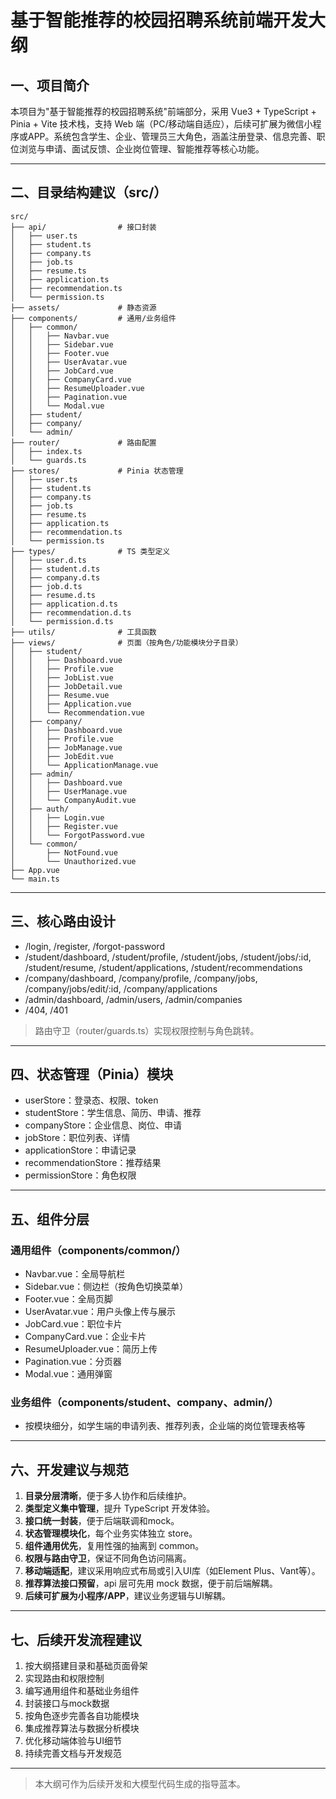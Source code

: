 # 基于智能推荐的校园招聘系统前端开发大纲

## 一、项目简介
本项目为"基于智能推荐的校园招聘系统"前端部分，采用 Vue3 + TypeScript + Pinia + Vite 技术栈，支持 Web 端（PC/移动端自适应），后续可扩展为微信小程序或APP。系统包含学生、企业、管理员三大角色，涵盖注册登录、信息完善、职位浏览与申请、面试反馈、企业岗位管理、智能推荐等核心功能。

---

## 二、目录结构建议（src/）

```
src/
├── api/                # 接口封装
│   ├── user.ts
│   ├── student.ts
│   ├── company.ts
│   ├── job.ts
│   ├── resume.ts
│   ├── application.ts
│   ├── recommendation.ts
│   └── permission.ts
├── assets/             # 静态资源
├── components/         # 通用/业务组件
│   ├── common/
│   │   ├── Navbar.vue
│   │   ├── Sidebar.vue
│   │   ├── Footer.vue
│   │   ├── UserAvatar.vue
│   │   ├── JobCard.vue
│   │   ├── CompanyCard.vue
│   │   ├── ResumeUploader.vue
│   │   ├── Pagination.vue
│   │   └── Modal.vue
│   ├── student/
│   ├── company/
│   └── admin/
├── router/             # 路由配置
│   ├── index.ts
│   └── guards.ts
├── stores/             # Pinia 状态管理
│   ├── user.ts
│   ├── student.ts
│   ├── company.ts
│   ├── job.ts
│   ├── resume.ts
│   ├── application.ts
│   ├── recommendation.ts
│   └── permission.ts
├── types/              # TS 类型定义
│   ├── user.d.ts
│   ├── student.d.ts
│   ├── company.d.ts
│   ├── job.d.ts
│   ├── resume.d.ts
│   ├── application.d.ts
│   ├── recommendation.d.ts
│   └── permission.d.ts
├── utils/              # 工具函数
├── views/              # 页面（按角色/功能模块分子目录）
│   ├── student/
│   │   ├── Dashboard.vue
│   │   ├── Profile.vue
│   │   ├── JobList.vue
│   │   ├── JobDetail.vue
│   │   ├── Resume.vue
│   │   ├── Application.vue
│   │   └── Recommendation.vue
│   ├── company/
│   │   ├── Dashboard.vue
│   │   ├── Profile.vue
│   │   ├── JobManage.vue
│   │   ├── JobEdit.vue
│   │   └── ApplicationManage.vue
│   ├── admin/
│   │   ├── Dashboard.vue
│   │   ├── UserManage.vue
│   │   └── CompanyAudit.vue
│   ├── auth/
│   │   ├── Login.vue
│   │   ├── Register.vue
│   │   └── ForgotPassword.vue
│   └── common/
│       ├── NotFound.vue
│       └── Unauthorized.vue
├── App.vue
└── main.ts
```

---

## 三、核心路由设计

- /login, /register, /forgot-password
- /student/dashboard, /student/profile, /student/jobs, /student/jobs/:id, /student/resume, /student/applications, /student/recommendations
- /company/dashboard, /company/profile, /company/jobs, /company/jobs/edit/:id, /company/applications
- /admin/dashboard, /admin/users, /admin/companies
- /404, /401

> 路由守卫（router/guards.ts）实现权限控制与角色跳转。

---

## 四、状态管理（Pinia）模块

- userStore：登录态、权限、token
- studentStore：学生信息、简历、申请、推荐
- companyStore：企业信息、岗位、申请
- jobStore：职位列表、详情
- applicationStore：申请记录
- recommendationStore：推荐结果
- permissionStore：角色权限

---

## 五、组件分层

### 通用组件（components/common/）
- Navbar.vue：全局导航栏
- Sidebar.vue：侧边栏（按角色切换菜单）
- Footer.vue：全局页脚
- UserAvatar.vue：用户头像上传与展示
- JobCard.vue：职位卡片
- CompanyCard.vue：企业卡片
- ResumeUploader.vue：简历上传
- Pagination.vue：分页器
- Modal.vue：通用弹窗

### 业务组件（components/student、company、admin/）
- 按模块细分，如学生端的申请列表、推荐列表，企业端的岗位管理表格等

---

## 六、开发建议与规范

1. **目录分层清晰**，便于多人协作和后续维护。
2. **类型定义集中管理**，提升 TypeScript 开发体验。
3. **接口统一封装**，便于后端联调和mock。
4. **状态管理模块化**，每个业务实体独立 store。
5. **组件通用优先**，复用性强的抽离到 common。
6. **权限与路由守卫**，保证不同角色访问隔离。
7. **移动端适配**，建议采用响应式布局或引入UI库（如Element Plus、Vant等）。
8. **推荐算法接口预留**，api 层可先用 mock 数据，便于前后端解耦。
9. **后续可扩展为小程序/APP**，建议业务逻辑与UI解耦。

---

## 七、后续开发流程建议

1. 按大纲搭建目录和基础页面骨架
2. 实现路由和权限控制
3. 编写通用组件和基础业务组件
4. 封装接口与mock数据
5. 按角色逐步完善各自功能模块
6. 集成推荐算法与数据分析模块
7. 优化移动端体验与UI细节
8. 持续完善文档与开发规范

---

> 本大纲可作为后续开发和大模型代码生成的指导蓝本。 